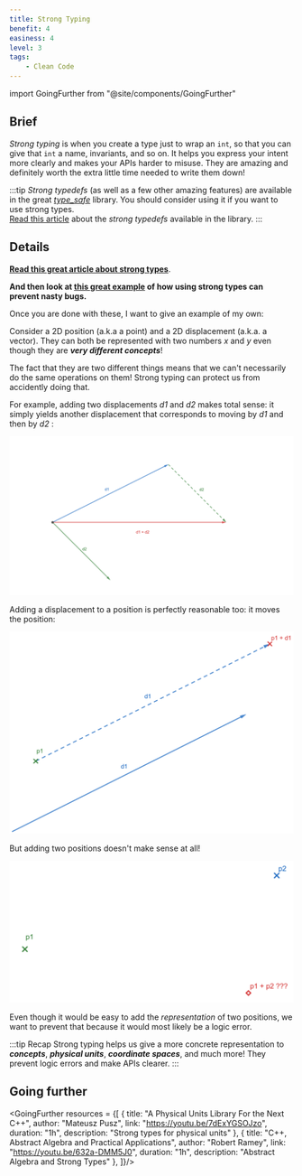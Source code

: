 ```yaml
---
title: Strong Typing
benefit: 4
easiness: 4
level: 3
tags:
    - Clean Code
---
```

import GoingFurther from "@site/components/GoingFurther"

## Brief

*Strong typing* is when you create a type just to wrap an `int`,  so that you can give that `int` a name, invariants, and so on. It helps you express your intent more clearly and makes your APIs harder to misuse. They are amazing and definitely worth the extra little time needed to write them down!

:::tip
*Strong typedefs* (as well as a few other amazing features) are available in the great [*type_safe*](https://github.com/foonathan/type_safe) library. You should consider using it if you want to use strong types.<br/>
[Read this article](https://www.foonathan.net/2016/10/strong-typedefs/) about the *strong typedefs* available in the library.
:::

## Details

[**Read this great article about strong types**](https://www.fluentcpp.com/2016/12/08/strong-types-for-strong-interfaces/).

**And then look at [this great example](https://youtu.be/ojZbFIQSdl8?t=1444) of how using strong types can prevent nasty bugs.**

Once you are done with these, I want to give an example of my own:

Consider a 2D position (a.k.a a point) and a 2D displacement (a.k.a. a vector). They can both be represented with two numbers *x* and *y* even though they are **_very different concepts_**!

The fact that they are two different things means that we can't necessarily do the same operations on them! Strong typing can protect us from accidently doing that.

For example, adding two displacements *d1* and *d2* makes total sense: it simply yields another displacement that corresponds to moving by *d1* and then by *d2* :

![](./img/displacement-addition.png)

Adding a displacement to a position is perfectly reasonable too: it moves the position:

![](./img/displacement-position-addition.png)

But adding two positions doesn't make sense at all!

![](./img/point-addition.png)

Even though it would be easy to add the *representation* of two positions, we want to prevent that because it would most likely be a logic error.

:::tip Recap
Strong typing helps us give a more concrete representation to ***concepts***, ***physical units***, ***coordinate spaces***, and much more! They prevent logic errors and make APIs clearer.
:::

## Going further

<GoingFurther resources = {[
    {
        title: "A Physical Units Library For the Next C++",
        author: "Mateusz Pusz",
        link: "https://youtu.be/7dExYGSOJzo",
        duration: "1h",
        description: "Strong types for physical units"
    },
    {
        title: "C++, Abstract Algebra and Practical Applications",
        author: "Robert Ramey",
        link: "https://youtu.be/632a-DMM5J0",
        duration: "1h",
        description: "Abstract Algebra and Strong Types"
    },
]}/>